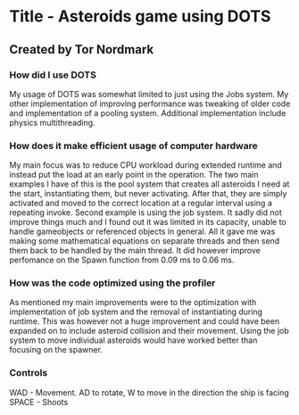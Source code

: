 # Title - Asteroids game using DOTS

## Created by Tor Nordmark

### How did I use DOTS

My usage of DOTS was somewhat limited to just using the Jobs system. My other implementation of improving performance was tweaking of older code and implementation of a pooling system.
Additional implementation include physics multithreading.

### How does it make efficient usage of computer hardware

My main focus was to reduce CPU workload during extended runtime and instead put the load at an early point in the operation.
The two main examples I have of this is the pool system that creates all asteroids I need at the start, instantiating them, but never activating. After that, they are simply activated and moved to the correct location at a regular interval using a repeating invoke.
Second example is using the job system. It sadly did not improve things much and I found out it was limited in its capacity, unable to handle gameobjects or referenced objects in general. All it gave me was making some mathematical equations on separate threads and then send them back to be handled by the main thread. It did however improve perfomance on the Spawn function from 0.09 ms to 0.06 ms.

### How was the code optimized using the profiler

As mentioned my main improvements were to the optimization with implementation of job system and the removal of instantiating during runtime. This was however not a huge improvement and could have been expanded on to include asteroid collision and their movement. Using the job system to move individual asteroids would have worked better than focusing on the spawner.


### Controls
WAD - Movement. AD to rotate, W to move in the direction the ship is facing
SPACE - Shoots